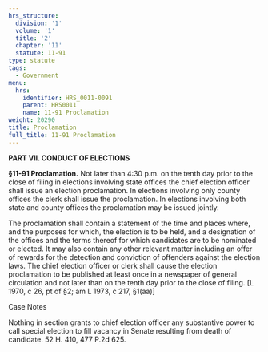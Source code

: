 ```yaml
---
hrs_structure:
  division: '1'
  volume: '1'
  title: '2'
  chapter: '11'
  statute: 11-91
type: statute
tags:
  - Government
menu:
  hrs:
    identifier: HRS_0011-0091
    parent: HRS0011
    name: 11-91 Proclamation
weight: 20290
title: Proclamation
full_title: 11-91 Proclamation
---
```

**PART VII. CONDUCT OF ELECTIONS**

**§11-91 Proclamation.** Not later than 4:30 p.m. on the tenth day prior to the close of filing in elections involving state offices the chief election officer shall issue an election proclamation. In elections involving only county offices the clerk shall issue the proclamation. In elections involving both state and county offices the proclamation may be issued jointly.

The proclamation shall contain a statement of the time and places where, and the purposes for which, the election is to be held, and a designation of the offices and the terms thereof for which candidates are to be nominated or elected. It may also contain any other relevant matter including an offer of rewards for the detection and conviction of offenders against the election laws. The chief election officer or clerk shall cause the election proclamation to be published at least once in a newspaper of general circulation and not later than on the tenth day prior to the close of filing. [L 1970, c 26, pt of §2; am L 1973, c 217, §1(aa)]

Case Notes

Nothing in section grants to chief election officer any substantive power to call special election to fill vacancy in Senate resulting from death of candidate. 52 H. 410, 477 P.2d 625.